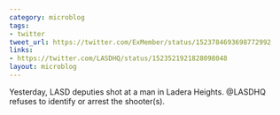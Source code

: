 ```yaml
---
category: microblog
tags:
- twitter
tweet_url: https://twitter.com/ExMember/status/1523784693698772992
links:
- https://twitter.com/LASDHQ/status/1523521921828098048
layout: microblog
---
```

Yesterday, LASD deputies shot at a man in Ladera Heights. @LASDHQ refuses to identify or arrest the shooter(s).
